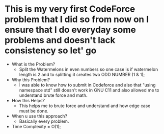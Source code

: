 # This is my very first CodeForce problem that I did so from now on I ensure that I do everyday some problems and doesn't lack consistency so let' go

- What is the Problem?
    - Split the Watermelons in even numbers so one case is if watermelon length is 2 and to splitting it creates two ODD NUMBER (1 \& 1);
- Why this Problem?
    - I was able to know how to submit in Codeforce and also that "using namespace std" still doesn't work in GNU C11 and also allowed me to understand brute force and math.    
- How this Helps?
    - This helps me to brute force and understand and how edge case must be done.
- When u use this approach?
    - Basically every problem.
- Time Complexity = O(1);
